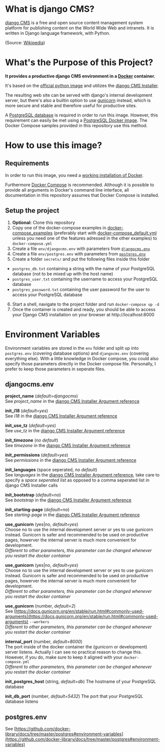 # What is django CMS?
[django CMS](https://www.django-cms.org/) is a free and open source content management system platform for publishing content on the World Wide Web and intranets. It is written in Django language framework, with Python.

(Source: [Wikipedia](https://en.wikipedia.org/wiki/Django_CMS))

# What's the Purpose of this Project?
**It provides a productive django CMS environment in a [Docker](https://www.docker.com/) container.**

It's based on the [official python image](https://github.com/docker-library/python) and utilizes the [django CMS Installer](https://djangocms-installer.readthedocs.io/en/latest/readme.html).

The resulting web site can be served with django's internal development server, but there's also a builtin option to use [gunicorn](https://gunicorn.org/) instead, which is more secure and stable and therefore useful for productive sites.

A [PostgreSQL database](https://www.postgresql.org/) is required in order to run this image. However, this requirement can easily be met using a [PostgreSQL Docker image](https://github.com/docker-library/postgres). The Docker Compose samples provided in this repository use this method.

# How to use this image?
## Requirements
In order to run this image, you need a [working installation of Docker](https://docs.docker.com/get-docker/).

Furthermore [Docker Compose](https://docs.docker.com/compose/install/) is recommended. Although it is possible to provide all arguments in Docker's command line interface, all documentation in this repository assumes that Docker Compose is installed.

## Setup the project
1. **Optional:** Clone this repository
2. Copy one of the docker-compose examples in [docker-compose_examples](docker-compose_examples/) (preferably start with [docker-compose_default.yml](docker-compose_examples/docker-compose_default.yml) unless you need one of the features adressed in the other examples) to `docker-compose.yml`
3. Create a file `env/djangocms.env` with parameters from [`djangocms.env`](#djangocmsenv)
4. Create a file `env/postgres.env` with parameters from [`postgres.env`](#postgresenv)
5. Create a folder `secrets/` and put the following files inside this folder
  * `postgres_db.txt` containing a string with the name of your PostgreSQL database (not to be mixed up with the host name)
  * `postgres_user.txt` containing the username to access your PostgreSQL database
  * `postgres_password.txt` containing the user password for the user to access your PostgreSQL database
6. Start a shell, navigate to the project folder and run `docker-compose up -d`
7. Once the container is created and ready, you should be able to access your Django CMS installation on your browser at http://localhost:8000

# Environment Variables
Environment variables are stored in the `env` folder and split up into `postgres.env` (covering database options) and `djangocms.env` (covering everything else). With a little knowledge in Docker compose, you could also specify those parameters directly in the Docker compose file. Personally, I prefer to keep those parameters in seperate files.
## djangocms.env
**project_name** (*default=djangocms*)  
See *project_name* in the [django CMS Installer Argument reference](https://djangocms-installer.readthedocs.io/en/latest/reference.html)

**init_i18** (*default=yes*)  
See *i18* in the [django CMS Installer Argument reference](https://djangocms-installer.readthedocs.io/en/latest/reference.html)

**init_use_tz** (*default=yes*)  
See *use_tz* in the [django CMS Installer Argument reference](https://djangocms-installer.readthedocs.io/en/latest/reference.html)

**init_timezone** (*no default*)  
See *timezone* in the [django CMS Installer Argument reference](https://djangocms-installer.readthedocs.io/en/latest/reference.html)

**init_permissions** (*default=yes*)  
See *permissions* in the [django CMS Installer Argument reference](https://djangocms-installer.readthedocs.io/en/latest/reference.html)

**init_languages** (space seperated, *no default*)  
See *languages* in the [django CMS Installer Argument reference](https://djangocms-installer.readthedocs.io/en/latest/reference.html), take care to specify a *space seperated list* as opposed to a comma seperated list in django CMS Installer calls

**init_bootstrap** (*default=no*)  
See *bootstrap* in the [django CMS Installer Argument reference](https://djangocms-installer.readthedocs.io/en/latest/reference.html)

**init_starting-page** (*default=no*)  
See *starting-page* in the [django CMS Installer Argument reference](https://djangocms-installer.readthedocs.io/en/latest/reference.html)

**use_gunicorn** (yes|no, *default=yes*)  
Choose no to use the internal development server or yes to use gunicorn instead. Gunicorn is safer and recommended to be used on productive pages, howerver the internal server is much more convenient for development.  
*Different to other parameters, this parameter can be changed whenever you restart the docker container*

**use_gunicorn** (yes|no, *default=yes*)  
Choose no to use the internal development server or yes to use gunicorn instead. Gunicorn is safer and recommended to be used on productive pages, howerver the internal server is much more convenient for development.  
*Different to other parameters, this parameter can be changed whenever you restart the docker container*

**use_gunicorn** (number, *default=2*)  
See [https://docs.gunicorn.org/en/stable/run.html#commonly-used-arguments](https://docs.gunicorn.org/en/stable/run.html#commonly-used-arguments) `--workers`  
*Different to other parameters, this parameter can be changed whenever you restart the docker container*

**internal_port** (number, *default=8000*)  
The port inside of the docker container the (gunicorn or development) server listens. Actually I can see no practical reason to change this. However, if you do, make sure to keep it aligned with your `docker-compose.yml`  
*Different to other parameters, this parameter can be changed whenever you restart the docker container*

**init_postgres_host** (string, *default=db*)
The hostname of your PostgreSQL database

**init_db_port** (number, *default=5432*)
The port that your PostgreSQL database listens

## postgres.env
See [https://github.com/docker-library/docs/tree/master/postgres#environment-variables](https://github.com/docker-library/docs/tree/master/postgres#environment-variables)
